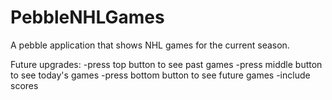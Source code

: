 # PebbleNHLGames
A pebble application that shows NHL games for the current season.

Future upgrades:
-press top button to see past games
-press middle button to see today's games
-press bottom button to see future games
-include scores
